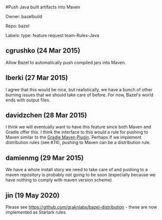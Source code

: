 #Push Java built artifacts into Maven

Owner: bazelbuild

Repo: bazel

Labels: type: feature request team-Rules-Java 

## cgrushko (24 Mar 2015)

Allow Bazel to automatically push compiled jars into Maven.


## lberki (27 Mar 2015)

I agree that this would be nice, but realistically, we have a bunch of other burning issues that we should take care of before. For now, Bazel's world ends with output files.


## davidzchen (28 Mar 2015)

I think we will eventually want to have this feature since both Maven and Gradle offer this. I think the interface to this would a rule for pushing to Maven similar to the [Gradle Maven Plugin](http://gradle.org/docs/current/userguide/maven_plugin.html). Perhaps if we implement distribution rules (see #74), pushing to Maven can be a distribution rule.


## damienmg (29 Mar 2015)

We have a whole install story we need to take care of and pushing to a maven repository is probably not going to be soon (especially because we have nothing to comply with maven version scheme)


## jin (19 May 2020)

Please see https://github.com/graknlabs/bazel-distribution - these are now implemented as Starlark rules.

